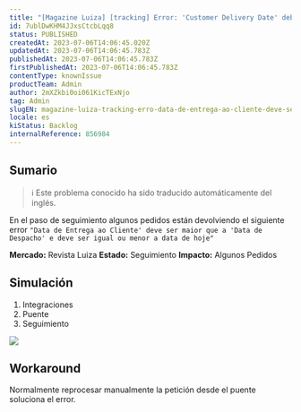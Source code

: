 ```yaml
---
title: "[Magazine Luiza] [tracking] Error: 'Customer Delivery Date' debe ser mayor que 'Delivery Date' y debe ser igual o menor que la fecha de hoy"
id: 7ublDwKHM4JJxsCtcbLqq8
status: PUBLISHED
createdAt: 2023-07-06T14:06:45.020Z
updatedAt: 2023-07-06T14:06:45.783Z
publishedAt: 2023-07-06T14:06:45.783Z
firstPublishedAt: 2023-07-06T14:06:45.783Z
contentType: knownIssue
productTeam: Admin
author: 2mXZkbi0oi061KicTExNjo
tag: Admin
slugEN: magazine-luiza-tracking-erro-data-de-entrega-ao-cliente-deve-ser-maior-que-a-data-de-despacho-e-deve-ser-igual-ou-menor-a-data-de-hoje
locale: es
kiStatus: Backlog
internalReference: 856984
---
```


## Sumario

>ℹ️ Este problema conocido ha sido traducido automáticamente del inglés.


En el paso de seguimiento algunos pedidos están devolviendo el siguiente error `"Data de Entrega ao Cliente' deve ser maior que a 'Data de Despacho' e deve ser igual ou menor a data de hoje"`

**Mercado:** Revista Luiza
**Estado:** Seguimiento
**Impacto:** Algunos Pedidos


##

## Simulación


1. Integraciones
2. Puente
3. Seguimiento

 ![](https://vtexhelp.zendesk.com/attachments/token/mlpzu59MIDWuvUP6n8zJc8GI6/?name=image.png)



## Workaround


Normalmente reprocesar manualmente la petición desde el puente soluciona el error.




